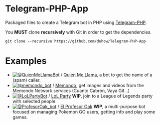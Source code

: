 # Telegram-PHP-App

Packaged files to create a Telegram bot in PHP using [Telegram-PHP](https://github.com/duhow/Telegram-PHP).

You **MUST** clone **recursively** with Git in order to get the dependencies.
```
git clone --recursive https://github.com/duhow/Telegram-PHP-App
```

# Examples

- [![@QuienMeLlamaBot](https://img.shields.io/badge/Telegram-%40QuienMeLlamaBot-blue.svg)](https://t.me/QuienMeLlamaBot) / [Quien Me Llama](https://github.com/duhow/Telegram-QuienMeLlama), a bot to get the name of a (spam) caller.
- [![@memondo_bot](https://img.shields.io/badge/Telegram-%40memondo__bot-blue.svg)](https://t.me/memondo_bot) / [Memondo](https://github.com/duhow/Telegram-Memondo), get images and videos from the Memondo Network services (Cuanto Cabrón, Vaya Gif...)
- [![@LoLPartyBot](https://img.shields.io/badge/Telegram-%40LoLPartyBot-blue.svg)](https://t.me/LoLPartyBot) / [LoL Party](https://github.com/duhow/Telegram-LoLParty) **WIP**, join to a League of Legends party with selected people 
- [![@ProfesorOak_bot](https://img.shields.io/badge/Telegram-%40ProfesorOak__bot-blue.svg)](https://t.me/ProfesorOak_bot) / [El Profesor Oak](https://github.com/duhow/ProfesorOak) **WIP**, a multi-purpose bot focused on managing Pokemon GO users, getting info and play some games.
